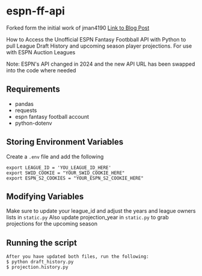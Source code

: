 # espn-ff-api
Forked form the initial work of jman4190
[Link to Blog Post](https://jman4190.medium.com/how-to-use-python-with-the-espn-fantasy-draft-api-ecde38621b1b) 

How to Access the Unofficial ESPN Fantasy Footbball API with Python to pull League Draft History and upcoming season player projections.
    For use with ESPN Auction Leagues

Note: ESPN's API changed in 2024 and the new API URL has been swapped into the code where needed


## Requirements
- pandas
- requests
- espn fantasy football account
- python-dotenv

## Storing Environment Variables
Create a `.env` file and add the following
```
export LEAGUE_ID = 'YOU_LEAGUE_ID_HERE'
export SWID_COOKIE = "YOUR_SWID_COOKIE_HERE"
export ESPN_S2_COOKIES = "YOUR_ESPN_S2_COOKIE_HERE"
```
## Modifying Variables
Make sure to update your league_id and adjust the years and league owners lists in `static.py` 
Also update projection_year in `static.py` to grab projections for the upcoming season

## Running the script
```
After you have updated both files, run the following:
$ python draft_history.py
$ projection.history.py
```
